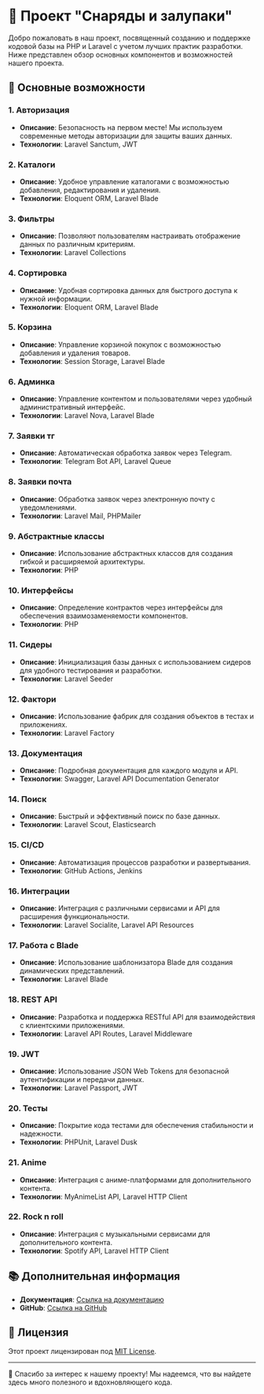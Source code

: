 # 🚀 Проект "Снаряды и залупаки"

Добро пожаловать в наш проект, посвященный созданию и поддержке кодовой базы на PHP и Laravel с учетом лучших практик разработки. Ниже представлен обзор основных компонентов и возможностей нашего проекта.

## 🌟 Основные возможности

### 1. Авторизация
- **Описание**: Безопасность на первом месте! Мы используем современные методы авторизации для защиты ваших данных.
- **Технологии**: Laravel Sanctum, JWT

### 2. Каталоги
- **Описание**: Удобное управление каталогами с возможностью добавления, редактирования и удаления.
- **Технологии**: Eloquent ORM, Laravel Blade

### 3. Фильтры
- **Описание**: Позволяют пользователям настраивать отображение данных по различным критериям.
- **Технологии**: Laravel Collections

### 4. Сортировка
- **Описание**: Удобная сортировка данных для быстрого доступа к нужной информации.
- **Технологии**: Eloquent ORM, Laravel Blade

### 5. Корзина
- **Описание**: Управление корзиной покупок с возможностью добавления и удаления товаров.
- **Технологии**: Session Storage, Laravel Blade

### 6. Админка
- **Описание**: Управление контентом и пользователями через удобный административный интерфейс.
- **Технологии**: Laravel Nova, Laravel Blade

### 7. Заявки тг
- **Описание**: Автоматическая обработка заявок через Telegram.
- **Технологии**: Telegram Bot API, Laravel Queue

### 8. Заявки почта
- **Описание**: Обработка заявок через электронную почту с уведомлениями.
- **Технологии**: Laravel Mail, PHPMailer

### 9. Абстрактные классы
- **Описание**: Использование абстрактных классов для создания гибкой и расширяемой архитектуры.
- **Технологии**: PHP

### 10. Интерфейсы
- **Описание**: Определение контрактов через интерфейсы для обеспечения взаимозаменяемости компонентов.
- **Технологии**: PHP

### 11. Сидеры
- **Описание**: Инициализация базы данных с использованием сидеров для удобного тестирования и разработки.
- **Технологии**: Laravel Seeder

### 12. Фактори
- **Описание**: Использование фабрик для создания объектов в тестах и приложениях.
- **Технологии**: Laravel Factory

### 13. Документация
- **Описание**: Подробная документация для каждого модуля и API.
- **Технологии**: Swagger, Laravel API Documentation Generator

### 14. Поиск
- **Описание**: Быстрый и эффективный поиск по базе данных.
- **Технологии**: Laravel Scout, Elasticsearch

### 15. CI/CD
- **Описание**: Автоматизация процессов разработки и развертывания.
- **Технологии**: GitHub Actions, Jenkins

### 16. Интеграции
- **Описание**: Интеграция с различными сервисами и API для расширения функциональности.
- **Технологии**: Laravel Socialite, Laravel API Resources

### 17. Работа с Blade
- **Описание**: Использование шаблонизатора Blade для создания динамических представлений.
- **Технологии**: Laravel Blade

### 18. REST API
- **Описание**: Разработка и поддержка RESTful API для взаимодействия с клиентскими приложениями.
- **Технологии**: Laravel API Routes, Laravel Middleware

### 19. JWT
- **Описание**: Использование JSON Web Tokens для безопасной аутентификации и передачи данных.
- **Технологии**: Laravel Passport, JWT

### 20. Тесты
- **Описание**: Покрытие кода тестами для обеспечения стабильности и надежности.
- **Технологии**: PHPUnit, Laravel Dusk

### 21. Anime
- **Описание**: Интеграция с аниме-платформами для дополнительного контента.
- **Технологии**: MyAnimeList API, Laravel HTTP Client

### 22. Rock n roll
- **Описание**: Интеграция с музыкальными сервисами для дополнительного контента.
- **Технологии**: Spotify API, Laravel HTTP Client

## 📚 Дополнительная информация

- **Документация**: [Ссылка на документацию](https://example.com/docs)
- **GitHub**: [Ссылка на GitHub](https://github.com/your-repo)

## 📝 Лицензия

Этот проект лицензирован под [MIT License](LICENSE).

---

🎉 Спасибо за интерес к нашему проекту! Мы надеемся, что вы найдете здесь много полезного и вдохновляющего кода.
